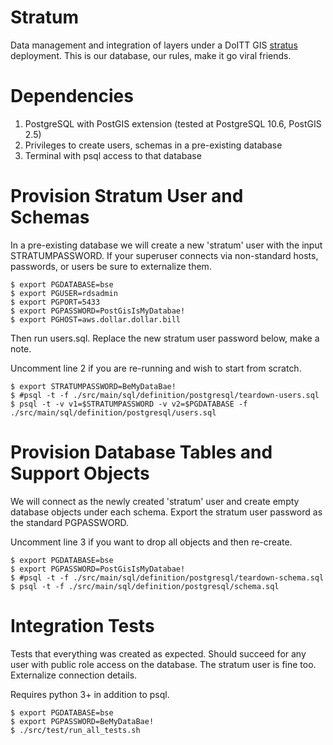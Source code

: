 # Stratum

Data management and integration of layers under a DoITT GIS
[stratus](https://github.com/planetlabs/stratus) deployment.  This is our 
database, our rules, make it go viral friends.

# Dependencies

1. PostgreSQL with PostGIS extension (tested at PostgreSQL 10.6, PostGIS 2.5)
2. Privileges to create users, schemas in a pre-existing database
3. Terminal with psql access to that database 

# Provision Stratum User and Schemas

In a pre-existing database we will create a new 'stratum' user with the input 
STRATUMPASSWORD. If your superuser connects via non-standard hosts, passwords, 
or users be sure to externalize them.

    $ export PGDATABASE=bse
    $ export PGUSER=rdsadmin
    $ export PGPORT=5433
    $ export PGPASSWORD=PostGisIsMyDatabae!
    $ export PGHOST=aws.dollar.dollar.bill

Then run users.sql.  Replace the new stratum user password below, make a note.

Uncomment line 2 if you are re-running and wish to start from scratch.

    $ export STRATUMPASSWORD=BeMyDataBae!
    $ #psql -t -f ./src/main/sql/definition/postgresql/teardown-users.sql 
    $ psql -t -v v1=$STRATUMPASSWORD -v v2=$PGDATABASE -f ./src/main/sql/definition/postgresql/users.sql

# Provision Database Tables and Support Objects

We will connect as the newly created 'stratum' user and create empty database
objects under each schema. Export the stratum user password as the standard 
PGPASSWORD.

Uncomment line 3 if you want to drop all objects and then re-create.

    $ export PGDATABASE=bse
    $ export PGPASSWORD=PostGisIsMyDatabae!
    $ #psql -t -f ./src/main/sql/definition/postgresql/teardown-schema.sql 
    $ psql -t -f ./src/main/sql/definition/postgresql/schema.sql


# Integration Tests

Tests that everything was created as expected.  Should succeed for any user with
public role access on the database.  The stratum user is fine too. Externalize 
connection details.

Requires python 3+ in addition to psql.

    $ export PGDATABASE=bse
    $ export PGPASSWORD=BeMyDataBae!
    $ ./src/test/run_all_tests.sh
